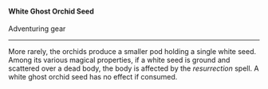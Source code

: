 #### White Ghost Orchid Seed

Adventuring gear

---

More rarely, the orchids produce a smaller pod holding a single white seed. Among its various magical properties, if a white seed is ground and scattered over a dead body, the body is affected by the *resurrection* spell. A white ghost orchid seed has no effect if consumed.